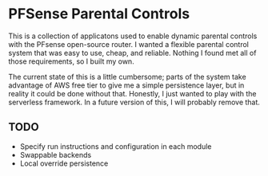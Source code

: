 # PFSense Parental Controls

This is a collection of applicatons used to enable dynamic parental controls
with the PFsense open-source router.  I wanted a flexible parental control
system that was easy to use, cheap, and reliable.  Nothing I found met all of
those requirements, so I built my own.

The current state of this is a little cumbersome; parts of the system take
advantage of AWS free tier to give me a simple persistence layer, but in
reality it could be done without that.  Honestly, I just wanted to play with
the serverless framework.  In a future version of this, I will probably remove
that.

## TODO

* Specify run instructions and configuration in each module
* Swappable backends
* Local override persistence

